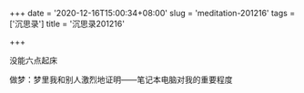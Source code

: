 +++
date = '2020-12-16T15:00:34+08:00'
slug = 'meditation-201216'
tags = ['沉思录']
title = '沉思录201216'

+++

没能六点起床

做梦：梦里我和别人激烈地证明——笔记本电脑对我的重要程度
